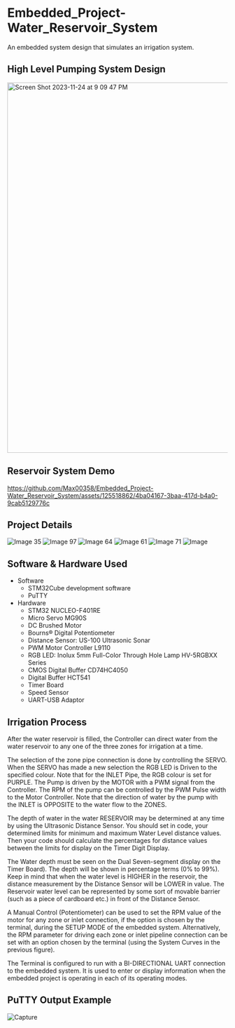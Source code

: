 # Embedded_Project-Water_Reservoir_System
An embedded system design that simulates an irrigation system.

## High Level Pumping System Design
<img width="845" alt="Screen Shot 2023-11-24 at 9 09 47 PM" src="https://github.com/Max00358/Embedded_Project-Water_Reservoir_System/assets/125518862/543b882c-8977-44f6-98b0-4c4c85eecc29">

## Reservoir System Demo
https://github.com/Max00358/Embedded_Project-Water_Reservoir_System/assets/125518862/4ba04167-3baa-417d-b4a0-9cab5129776c

## Project Details
![Image 35](https://github.com/Max00358/Embedded_Project-Water_Reservoir_System/assets/125518862/0209e8c0-7cc4-4964-b10b-12a9bf5edb6a)
![Image 97](https://github.com/Max00358/Embedded_Project-Water_Reservoir_System/assets/125518862/82e2bc27-03a0-4e52-a492-b5fd5b5260d6)
![Image 64](https://github.com/Max00358/Embedded_Project-Water_Reservoir_System/assets/125518862/4bd2bfbf-69b1-485c-8b77-cdbac29d73c6)
![Image 61](https://github.com/Max00358/Embedded_Project-Water_Reservoir_System/assets/125518862/f78ed64e-e29a-4393-ad9c-720eee70f4f9)
![Image 71](https://github.com/Max00358/Embedded_Project-Water_Reservoir_System/assets/125518862/b021a1f2-58e5-41f0-a5cf-7ede6a91363e)
![Image](https://github.com/Max00358/Embedded_Project-Water_Reservoir_System/assets/125518862/f9f06e28-0540-44e4-bfc1-b2774a88d53c)

## Software & Hardware Used
  * Software
      * STM32Cube development software
      * PuTTY
  * Hardware
      * STM32 NUCLEO-F401RE
      * Micro Servo MG90S
      * DC Brushed Motor
      * Bourns® Digital Potentiometer
      * Distance Sensor: US-100 Ultrasonic Sonar
      * PWM Motor Controller L9110
      * RGB LED: Inolux 5mm Full-Color Through Hole Lamp HV-5RGBXX Series
      * CMOS Digital Buffer CD74HC4050
      * Digital Buffer HCT541
      * Timer Board
      * Speed Sensor
      * UART-USB Adaptor
    
## Irrigation Process
After the water reservoir is filled, the Controller can direct water from the water reservoir to any one of the three zones
for irrigation at a time.

The selection of the zone pipe connection is done by controlling the SERVO. When the SERVO has made a new selection
the RGB LED is Driven to the specified colour. Note that for the INLET Pipe, the RGB colour is set for PURPLE.
The Pump is driven by the MOTOR with a PWM signal from the Controller. The RPM of the pump can be controlled by
the PWM Pulse width to the Motor Controller. Note that the direction of water by the pump with the INLET is OPPOSITE
to the water flow to the ZONES.

The depth of water in the water RESERVOIR may be determined at any time by using the Ultrasonic Distance Sensor. You
should set in code, your determined limits for minimum and maximum Water Level distance values. Then your code
should calculate the percentages for distance values between the limits for display on the Timer Digit Display.

The Water depth must be seen on the Dual Seven-segment display on the Timer Board). The depth will be shown in
percentage terms (0% to 99%). Keep in mind that when the water level is HIGHER in the reservoir, the distance
measurement by the Distance Sensor will be LOWER in value. The Reservoir water level can be represented by some sort
of movable barrier (such as a piece of cardboard etc.) in front of the Distance Sensor.

A Manual Control (Potentiometer) can be used to set the RPM value of the motor for any zone or inlet connection, if the
option is chosen by the terminal, during the SETUP MODE of the embedded system. Alternatively, the RPM parameter
for driving each zone or inlet pipeline connection can be set with an option chosen by the terminal (using the System
Curves in the previous figure).

The Terminal is configured to run with a BI-DIRECTIONAL UART connection to the embedded system. It is used to enter
or display information when the embedded project is operating in each of its operating modes.

## PuTTY Output Example
![Capture](https://github.com/Max00358/Embedded_Project-Water_Reservoir_System/assets/125518862/983f252d-dd2e-434a-9105-6c021e536e2e)
